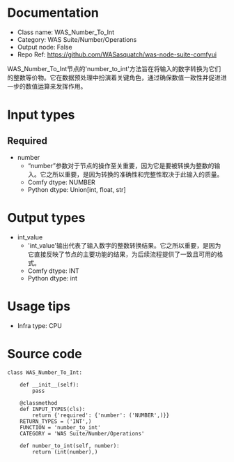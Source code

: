 # Documentation
- Class name: WAS_Number_To_Int
- Category: WAS Suite/Number/Operations
- Output node: False
- Repo Ref: https://github.com/WASasquatch/was-node-suite-comfyui

WAS_Number_To_Int节点的'number_to_int'方法旨在将输入的数字转换为它们的整数等价物。它在数据预处理中扮演着关键角色，通过确保数值一致性并促进进一步的数值运算来发挥作用。

# Input types
## Required
- number
    - “number”参数对于节点的操作至关重要，因为它是要被转换为整数的输入。它之所以重要，是因为转换的准确性和完整性取决于此输入的质量。
    - Comfy dtype: NUMBER
    - Python dtype: Union[int, float, str]

# Output types
- int_value
    - 'int_value'输出代表了输入数字的整数转换结果。它之所以重要，是因为它直接反映了节点的主要功能的结果，为后续流程提供了一致且可用的格式。
    - Comfy dtype: INT
    - Python dtype: int

# Usage tips
- Infra type: CPU

# Source code
```
class WAS_Number_To_Int:

    def __init__(self):
        pass

    @classmethod
    def INPUT_TYPES(cls):
        return {'required': {'number': ('NUMBER',)}}
    RETURN_TYPES = ('INT',)
    FUNCTION = 'number_to_int'
    CATEGORY = 'WAS Suite/Number/Operations'

    def number_to_int(self, number):
        return (int(number),)
```